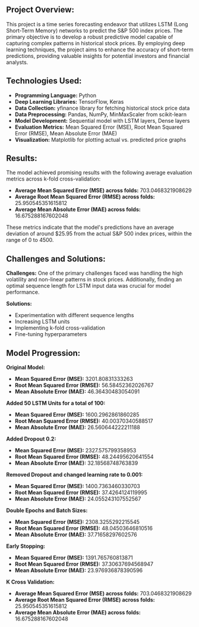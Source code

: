 ## Project Overview:
This project is a time series forecasting endeavor that utilizes LSTM (Long Short-Term Memory) networks to predict the S&P 500 index prices. The primary objective is to develop a robust predictive model capable of capturing complex patterns in historical stock prices. By employing deep learning techniques, the project aims to enhance the accuracy of short-term predictions, providing valuable insights for potential investors and financial analysts.

## Technologies Used:
- **Programming Language:** Python
- **Deep Learning Libraries:** TensorFlow, Keras
- **Data Collection:** yfinance library for fetching historical stock price data
- **Data Preprocessing:** Pandas, NumPy, MinMaxScaler from scikit-learn
- **Model Development:** Sequential model with LSTM layers, Dense layers
- **Evaluation Metrics:** Mean Squared Error (MSE), Root Mean Squared Error (RMSE), Mean Absolute Error (MAE)
- **Visualization:** Matplotlib for plotting actual vs. predicted price graphs

## Results:
The model achieved promising results with the following average evaluation metrics across k-fold cross-validation:

- **Average Mean Squared Error (MSE) across folds:** 703.0468321908629
- **Average Root Mean Squared Error (RMSE) across folds:** 25.950545351615812
- **Average Mean Absolute Error (MAE) across folds:** 16.675288167602048

These metrics indicate that the model's predictions have an average deviation of around $25.95 from the actual S&P 500 index prices, within the range of 0 to 4500.

## Challenges and Solutions:
**Challenges:**
One of the primary challenges faced was handling the high volatility and non-linear patterns in stock prices. Additionally, finding an optimal sequence length for LSTM input data was crucial for model performance.

**Solutions:**
- Experimentation with different sequence lengths
- Increasing LSTM units
- Implementing k-fold cross-validation
- Fine-tuning hyperparameters

## Model Progression:

**Original Model:**
- **Mean Squared Error (MSE):** 3201.80831333263
- **Root Mean Squared Error (RMSE):** 56.58452362026767
- **Mean Absolute Error (MAE):** 46.36430483054091

**Added 50 LSTM Units for a total of 100:**
- **Mean Squared Error (MSE):** 1600.2962861860285
- **Root Mean Squared Error (RMSE):** 40.00370340588517
- **Mean Absolute Error (MAE):** 26.560644222211188

**Added Dropout 0.2:**
- **Mean Squared Error (MSE):** 2327.575799358953
- **Root Mean Squared Error (RMSE):** 48.24495620641554
- **Mean Absolute Error (MAE):** 32.18568748763839

**Removed Dropout and changed learning rate to 0.001:**
- **Mean Squared Error (MSE):** 1400.7363460330703
- **Root Mean Squared Error (RMSE):** 37.4264124119995
- **Mean Absolute Error (MAE):** 24.055243107552567

**Double Epochs and Batch Sizes:**
- **Mean Squared Error (MSE):** 2308.3255292215545
- **Root Mean Squared Error (RMSE):** 48.04503646810516
- **Mean Absolute Error (MAE):** 37.71658297602576

**Early Stopping:**
- **Mean Squared Error (MSE):** 1391.765760813871
- **Root Mean Squared Error (RMSE):** 37.30637694568947
- **Mean Absolute Error (MAE):** 23.976936878390596

**K Cross Validation:**
- **Average Mean Squared Error (MSE) across folds:** 703.0468321908629
- **Average Root Mean Squared Error (RMSE) across folds:** 25.950545351615812
- **Average Mean Absolute Error (MAE) across folds:** 16.675288167602048
